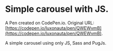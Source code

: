 # Simple carousel with JS.

A Pen created on CodePen.io. Original URL: [https://codepen.io/luxonauta/pen/QWEWvmB](https://codepen.io/luxonauta/pen/QWEWvmB).

A simple carousel using only JS, Sass and PugJs.